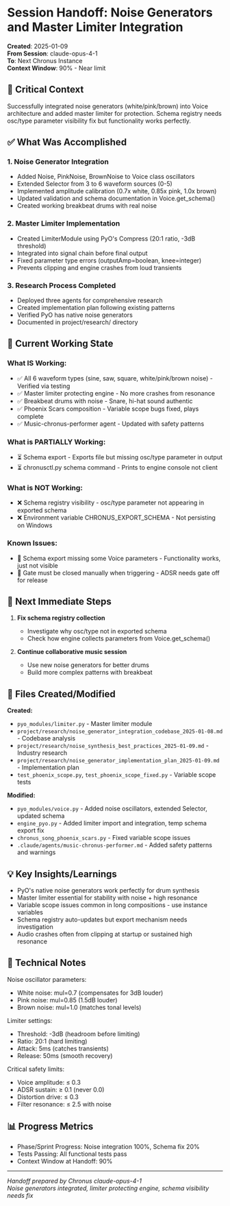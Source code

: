 # Session Handoff: Noise Generators and Master Limiter Integration

**Created**: 2025-01-09  
**From Session**: claude-opus-4-1  
**To**: Next Chronus Instance  
**Context Window**: 90% - Near limit

## 🎯 Critical Context

Successfully integrated noise generators (white/pink/brown) into Voice architecture and added master limiter for protection. Schema registry needs osc/type parameter visibility fix but functionality works perfectly.

## ✅ What Was Accomplished

### 1. Noise Generator Integration

- Added Noise, PinkNoise, BrownNoise to Voice class oscillators
- Extended Selector from 3 to 6 waveform sources (0-5)
- Implemented amplitude calibration (0.7x white, 0.85x pink, 1.0x brown)
- Updated validation and schema documentation in Voice.get_schema()
- Created working breakbeat drums with real noise

### 2. Master Limiter Implementation

- Created LimiterModule using PyO's Compress (20:1 ratio, -3dB threshold)
- Integrated into signal chain before final output
- Fixed parameter type errors (outputAmp=boolean, knee=integer)
- Prevents clipping and engine crashes from loud transients

### 3. Research Process Completed

- Deployed three agents for comprehensive research
- Created implementation plan following existing patterns
- Verified PyO has native noise generators
- Documented in project/research/ directory

## 🚧 Current Working State

### What IS Working:

- ✅ All 6 waveform types (sine, saw, square, white/pink/brown noise) - Verified via testing
- ✅ Master limiter protecting engine - No more crashes from resonance
- ✅ Breakbeat drums with noise - Snare, hi-hat sound authentic
- ✅ Phoenix Scars composition - Variable scope bugs fixed, plays complete
- ✅ Music-chronus-performer agent - Updated with safety patterns

### What is PARTIALLY Working:

- ⏳ Schema export - Exports file but missing osc/type parameter in output
- ⏳ chronusctl.py schema command - Prints to engine console not client

### What is NOT Working:

- ❌ Schema registry visibility - osc/type parameter not appearing in exported schema
- ❌ Environment variable CHRONUS_EXPORT_SCHEMA - Not persisting on Windows

### Known Issues:

- 🐛 Schema export missing some Voice parameters - Functionality works, just not visible
- 🐛 Gate must be closed manually when triggering - ADSR needs gate off for release

## 🚨 Next Immediate Steps

1. **Fix schema registry collection**
   - Investigate why osc/type not in exported schema
   - Check how engine collects parameters from Voice.get_schema()

2. **Continue collaborative music session**
   - Use new noise generators for better drums
   - Build more complex patterns with breakbeat

## 📁 Files Created/Modified

**Created:**

- `pyo_modules/limiter.py` - Master limiter module
- `project/research/noise_generator_integration_codebase_2025-01-08.md` - Codebase analysis
- `project/research/noise_synthesis_best_practices_2025-01-09.md` - Industry research
- `project/research/noise_generator_implementation_plan_2025-01-09.md` - Implementation plan
- `test_phoenix_scope.py`, `test_phoenix_scope_fixed.py` - Variable scope tests

**Modified:**

- `pyo_modules/voice.py` - Added noise oscillators, extended Selector, updated schema
- `engine_pyo.py` - Added limiter import and integration, temp schema export fix
- `chronus_song_phoenix_scars.py` - Fixed variable scope issues
- `.claude/agents/music-chronus-performer.md` - Added safety patterns and warnings

## 💡 Key Insights/Learnings

- PyO's native noise generators work perfectly for drum synthesis
- Master limiter essential for stability with noise + high resonance
- Variable scope issues common in long compositions - use instance variables
- Schema registry auto-updates but export mechanism needs investigation
- Audio crashes often from clipping at startup or sustained high resonance

## 🔧 Technical Notes

Noise oscillator parameters:
- White noise: mul=0.7 (compensates for 3dB louder)
- Pink noise: mul=0.85 (1.5dB louder)
- Brown noise: mul=1.0 (matches tonal levels)

Limiter settings:
- Threshold: -3dB (headroom before limiting)
- Ratio: 20:1 (hard limiting)
- Attack: 5ms (catches transients)
- Release: 50ms (smooth recovery)

Critical safety limits:
- Voice amplitude: ≤ 0.3
- ADSR sustain: ≥ 0.1 (never 0.0)
- Distortion drive: ≤ 0.3
- Filter resonance: ≤ 2.5 with noise

## 📊 Progress Metrics

- Phase/Sprint Progress: Noise integration 100%, Schema fix 20%
- Tests Passing: All functional tests pass
- Context Window at Handoff: 90%

---

_Handoff prepared by Chronus claude-opus-4-1_  
_Noise generators integrated, limiter protecting engine, schema visibility needs fix_
